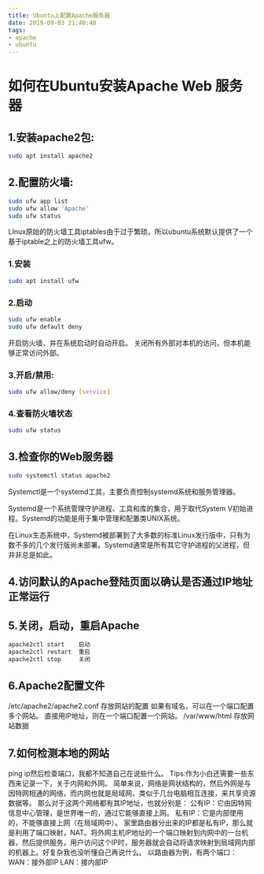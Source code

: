 ```yaml
---
title: Ubuntu上配置Apache服务器
date: 2019-09-03 21:40:40
tags: 
- apache
- ubuntu
---
```

# 如何在Ubuntu安装Apache Web 服务器
## 1.安装apache2包:
```bash
sudo apt install apache2
```
## 2.配置防火墙:
```bash
sudo ufw app list
sudo ufw allow 'Apache'
sudo ufw status
```
LInux原始的防火墙工具iptables由于过于繁琐，所以ubuntu系统默认提供了一个基于iptable之上的防火墙工具ufw。
### 1.安装
```bash
sudo apt install ufw
```

### 2.启动
```bash
sudo ufw enable
sudo ufw default deny
```
开启防火墙，并在系统启动时自动开启。
关闭所有外部对本机的访问，但本机能够正常访问外部。
### 3.开启/禁用:
```bash
sudo ufw allow/deny [service]
```
### 4.查看防火墙状态
```bash
sudo ufw status
```
## 3.检查你的Web服务器
```bash
sudo systemctl status apache2
```
Systemctl是一个systemd工具，主要负责控制systemd系统和服务管理器。

Systemd是一个系统管理守护进程、工具和库的集合，用于取代System V初始进程。Systemd的功能是用于集中管理和配置类UNIX系统。

在Linux生态系统中，Systemd被部署到了大多数的标准Linux发行版中，只有为数不多的几个发行版尚未部署。Systemd通常是所有其它守护进程的父进程，但并非总是如此。

## 4.访问默认的Apache登陆页面以确认是否通过IP地址正常运行
## 5.关闭，启动，重启Apache
```bash
apache2ctl start	启动
apache2ctl restart	重启
apache2ctl stop 	关闭
```
## 6.Apache2配置文件
/etc/apache2/apache2.conf 存放网站的配置
如果有域名，可以在一个端口配置多个网站。
直接用IP地址，则在一个端口配置一个网站。
/var/www/html 存放网站数据

## 7.如何检测本地的网站
ping ip然后检查端口，我都不知道自己在说些什么。
Tips:作为小白还需要一些东西来记录一下，关于内网和外网。
简单来说，网络是网状结构的，然后外网是与因特网相通的网络，而内网也就是局域网，类似于几台电脑相互连接，来共享资源数据等。
那么对于这两个网络都有其IP地址，也就分别是：
公有IP：它由因特网信息中心管理，是世界唯一的，通过它能够直接上网。
私有IP：它是内部使用的，不能够直接上网（在局域网中）。
家里路由器分出来的IP都是私有IP，那么就是利用了端口映射，NAT。将外网主机IP地址的一个端口映射到内网中的一台机器，然后提供服务，用户访问这个IP时，服务器就会自动将请求映射到局域网内部的机器上。好复杂我也没听懂自己再说什么。
以路由器为例，有两个端口：
WAN：接外部IP
LAN：接内部IP
